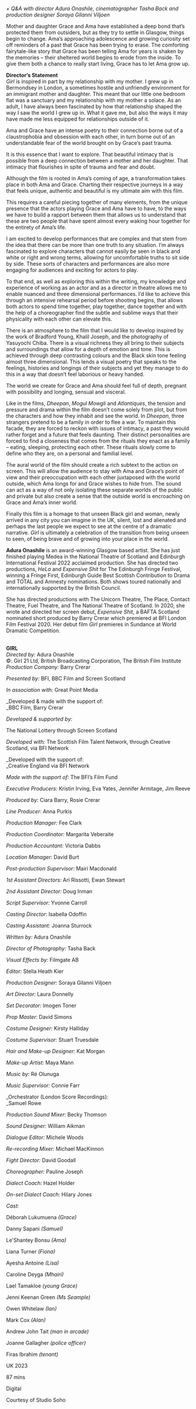 


_+ Q&A with director Adura Onashile, cinematographer Tasha Back and production designer Soraya Gilanni Viljoen_

Mother and daughter Grace and Ama have established a deep bond that’s protected them from outsiders, but as they try to settle in Glasgow, things begin to change. Ama’s approaching adolescence and growing curiosity set off reminders of a past that Grace has been trying to erase. The comforting fairytale-like story that Grace has been telling Ama for years is shaken by the memories – their sheltered world begins to erode from the inside. To give them both a chance to really start living, Grace has to let Ama grow up.

**Director’s Statement**  
_Girl_ is inspired in part by my relationship with my mother. I grew up in Bermondsey in London, a sometimes hostile and unfriendly environment for an immigrant mother and daughter. This meant that our little one bedroom flat was a sanctuary and my relationship with my mother a solace. As an adult, I have always been fascinated by how that relationship shaped the way I saw the world I grew up in. What it gave me, but also the ways it may have made me less equipped for relationships outside of it.

Ama and Grace have an intense poetry to their connection borne out of a claustrophobia and obsession with each other, in turn borne out of an understandable fear of the world brought on by Grace’s past trauma.

It is this essence that I want to explore. That beautiful intimacy that is possible from a deep connection between a mother and her daughter. That intimacy that flourishes in spite of trauma and fear and doubt.

Although the film is rooted in Ama’s coming of age, a transformation takes place in both Ama and Grace. Charting their respective journeys in a way that feels unique, authentic and beautiful is my ultimate aim with this film.

This requires a careful piecing together of many elements, from the unique presence that the actors playing Grace and Ama have to have, to the ways we have to build a rapport between them that allows us to understand that these are two people that have spent almost every waking hour together for the entirety of Ama’s life.

I am excited to develop performances that are complex and that stem from the idea that there can be more than one truth to any situation. I’m always fascinated to explore characters that cannot easily be seen in black and white or right and wrong terms, allowing for uncomfortable truths to sit side by side. These sorts of characters and performances are also more engaging for audiences and exciting for actors to play.

To that end, as well as exploring this within the writing, my knowledge and experience of working as an actor and as a director in theatre allows me to enable nuanced and three dimensional performances. I’d like to achieve this through an intensive rehearsal period before shooting begins, that allows both actors to spend time together, play together, dance together and with the help of a choreographer find the subtle and sublime ways that their physicality with each other can elevate this.

There is an atmosphere to the film that I would like to develop inspired by the work of Bradford Young, Khalil Joseph, and the photography of Yasuyochi Chiba. There is a visual richness they all bring to their subjects and surroundings that allow for a depth of emotion and tone. This is achieved through deep contrasting colours and the Black skin tone feeling almost three dimensional. This lends a visual poetry that speaks to the feelings, histories and longings of their subjects and yet they manage to do this in a way that doesn’t feel laborious or heavy handed.

The world we create for Grace and Ama should feel full of depth, pregnant with possibility and longing, sensual and visceral.

Like in the films, _Dheepan_, _Mogul Mowgli_ and _Atlantiques_, the tension and pressure and drama within the film doesn’t come solely from plot, but from the characters and how they inhabit and see the world. In _Dheepan_, three strangers pretend to be a family in order to flee a war. To maintain this facade, they are forced to reckon with issues of intimacy, a past they would rather forget and a future that feels daunting. Their distinct personalities are forced to find a closeness that comes from the rituals they enact as a family – eating, sleeping, protecting each other. These rituals slowly come to define who they are, on a personal and familial level.

The aural world of the film should create a rich subtext to the action on screen. This will allow the audience to stay with Ama and Grace’s point of view and their preoccupation with each other juxtaposed with the world outside, which Ama longs for and Grace wishes to hide from. The sound can act as a way of not only isolating these separate worlds of the public and private but also create a sense that the outside world is encroaching on Grace and Ama’s inner world.

Finally this film is a homage to that unseen Black girl and woman, newly arrived in any city you can imagine in the UK, silent, lost and alienated and perhaps the last people we expect to see at the centre of a dramatic narrative. _Girl_ is ultimately a celebration of the transition from being unseen to seen, of being brave and of growing into your place in the world.

**Adura Onashile** is an award-winning Glasgow based artist. She has just finished playing Medea in the National Theatre of Scotland and Edinburgh International Festival 2022 acclaimed production. She has directed two productions, _HeLa_ and _Expensive Shit_ for The Edinburgh Fringe Festival, winning a Fringe First, Edinburgh Guide Best Scottish Contribution to Drama and TOTAL and Amnesty nominations. Both shows toured nationally and internationally supported by the British Council.

She has directed productions with The Unicorn Theatre, The Place, Contact Theatre, Fuel Theatre, and The National Theatre of Scotland. In 2020, she wrote and directed her screen debut, _Expensive Shit_, a BAFTA Scotland nominated short produced by Barry Crerar which premiered at BFI London Film Festival 2020. Her debut film _Girl_ premieres in Sundance at World Dramatic Competition.  
<br>

**GIRL**  
_Directed by:_ Adura Onashile  
©: Girl 21 Ltd, British Broadcasting Corporation, The British Film Institute 
_Production Company:_ Barry Crerar

_Presented by:_ BFI, BBC Film and Screen Scotland

_In association with:_ Great Point Media

_Developed & made with the support of:  
_BBC Film, Barry Crerar

_Developed & supported by:_

The National Lottery through Screen Scotland

_Developed with:_ The Scottish Film Talent Network, through Creative Scotland, via BFI Network

_Developed with the support of:  
_Creative England via BFI Network

_Made with the support of:_ The BFI’s Film Fund

_Executive Producers:_ Kristin Irving, Eva Yates, Jennifer Armitage, Jim Reeve

_Produced by:_ Ciara Barry, Rosie Crerar

_Line Producer:_ Anna Purkis

_Production Manager:_ Fee Clark

_Production Coordinator:_ Margarita Veberaite

_Production Accountant:_ Victoria Dabbs

_Location Manager:_ David Burt

_Post-production Supervisor:_ Mairi Macdonald

_1st Assistant Directors:_ Ari Rissotti, Ewan Stewart

_2nd Assistant Director:_ Doug Inman

_Script Supervisor:_ Yvonne Carroll

_Casting Director:_ Isabella Odoffin

_Casting Assistant:_ Joanna Sturrock

_Written by:_ Adura Onashile

_Director of Photography:_ Tasha Back

_Visual Effects by:_ Filmgate AB

_Editor:_ Stella Heath Kier

_Production Designer:_ Soraya Gilanni Viljoen

_Art Director:_ Laura Donnelly

_Set Decorator:_ Imogen Toner

_Prop Master:_ David Simons

_Costume Designer:_ Kirsty Halliday

_Costume Supervisor:_ Stuart Truesdale

_Hair and Make-up Designer:_ Kat Morgan

_Make-up Artist:_ Maya Mann

_Music by:_ Ré Olunuga

_Music Supervisor:_ Connie Farr

_Orchestrator (London Score Recordings):  
_Samuel Rowe

_Production Sound Mixer:_ Becky Thomson

_Sound Designer:_ William Aikman

_Dialogue Editor:_ Michele Woods

_Re-recording Mixer:_ Michael MacKinnon

_Fight Director:_ David Goodall

_Choreographer:_ Pauline Joseph

_Dialect Coach:_ Hazel Holder

_On-set Dialect Coach:_ Hilary Jones

_Cast:_

Déborah Lukumuena _(Grace)_

Danny Sapani _(Samuel)_

Le'Shantey Bonsu _(Ama)_

Liana Turner _(Fiona)_

Ayesha Antoine _(Lisa)_

Caroline Deyga _(Mhairi)_

Lael Tamakloe _(young Grace)_

Jenni Keenan Green _(Ms Seample)_

Owen Whitelaw _(Ian)_

Mark Cox _(Alan)_

Andrew John Tait _(man in arcade)_

Joanne Gallagher _(police officer)_

Firas Ibrahim _(tenant)_

UK 2023

87 mins

Digital

Courtesy of Studio Soho
<!--stackedit_data:
eyJoaXN0b3J5IjpbLTIxNDI0MzQ1ODRdfQ==
-->